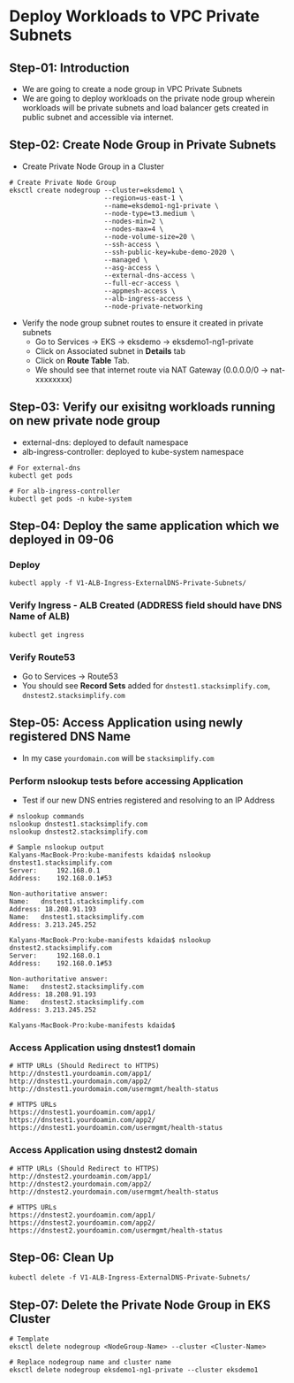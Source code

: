 # Deploy Workloads to VPC Private Subnets 

## Step-01: Introduction
- We are going to create a node group in VPC Private Subnets
- We are going to deploy workloads on the private node group wherein workloads will be private subnets and load balancer gets created in public subnet and accessible via internet.


## Step-02: Create Node Group in Private Subnets
- Create Private Node Group in a Cluster
```
# Create Private Node Group   
eksctl create nodegroup --cluster=eksdemo1 \
                        --region=us-east-1 \
                        --name=eksdemo1-ng1-private \
                        --node-type=t3.medium \
                        --nodes-min=2 \
                        --nodes-max=4 \
                        --node-volume-size=20 \
                        --ssh-access \
                        --ssh-public-key=kube-demo-2020 \
                        --managed \
                        --asg-access \
                        --external-dns-access \
                        --full-ecr-access \
                        --appmesh-access \
                        --alb-ingress-access \
                        --node-private-networking 
```
- Verify the node group subnet routes to ensure it created in private subnets
  - Go to Services -> EKS -> eksdemo -> eksdemo1-ng1-private
  - Click on Associated subnet in **Details** tab
  - Click on **Route Table** Tab.
  - We should see that internet route via NAT Gateway (0.0.0.0/0 -> nat-xxxxxxxx)

## Step-03: Verify our exisitng workloads running on new private node group
- external-dns: deployed to default namespace
- alb-ingress-controller: deployed to kube-system namespace
```
# For external-dns
kubectl get pods 

# For alb-ingress-controller
kubectl get pods -n kube-system
```

## Step-04: Deploy the same application which we deployed in 09-06
### Deploy
```
kubectl apply -f V1-ALB-Ingress-ExternalDNS-Private-Subnets/
```

### Verify Ingress - ALB Created  (ADDRESS field should have DNS Name of ALB)
```
kubectl get ingress
```

### Verify Route53
- Go to Services -> Route53
- You should see **Record Sets** added for `dnstest1.stacksimplify.com`, `dnstest2.stacksimplify.com`

## Step-05: Access Application using newly registered DNS Name
- In my case `yourdomain.com` will be `stacksimplify.com`
### Perform nslookup tests before accessing Application
- Test if our new DNS entries registered and resolving to an IP Address
```
# nslookup commands
nslookup dnstest1.stacksimplify.com
nslookup dnstest2.stacksimplify.com

# Sample nslookup output
Kalyans-MacBook-Pro:kube-manifests kdaida$ nslookup dnstest1.stacksimplify.com
Server:		192.168.0.1
Address:	192.168.0.1#53

Non-authoritative answer:
Name:	dnstest1.stacksimplify.com
Address: 18.208.91.193
Name:	dnstest1.stacksimplify.com
Address: 3.213.245.252

Kalyans-MacBook-Pro:kube-manifests kdaida$ nslookup dnstest2.stacksimplify.com
Server:		192.168.0.1
Address:	192.168.0.1#53

Non-authoritative answer:
Name:	dnstest2.stacksimplify.com
Address: 18.208.91.193
Name:	dnstest2.stacksimplify.com
Address: 3.213.245.252

Kalyans-MacBook-Pro:kube-manifests kdaida$ 
```
### Access Application using dnstest1 domain
```
# HTTP URLs (Should Redirect to HTTPS)
http://dnstest1.yourdoamin.com/app1/
http://dnstest1.yourdomain.com/app2/
http://dnstest1.yourdomain.com/usermgmt/health-status

# HTTPS URLs
https://dnstest1.yourdoamin.com/app1/
https://dnstest1.yourdoamin.com/app2/
https://dnstest1.yourdoamin.com/usermgmt/health-status
```

### Access Application using dnstest2 domain
```
# HTTP URLs (Should Redirect to HTTPS)
http://dnstest2.yourdoamin.com/app1/
http://dnstest2.yourdomain.com/app2/
http://dnstest2.yourdomain.com/usermgmt/health-status

# HTTPS URLs
https://dnstest2.yourdoamin.com/app1/
https://dnstest2.yourdoamin.com/app2/
https://dnstest2.yourdoamin.com/usermgmt/health-status
```


## Step-06: Clean Up
```
kubectl delete -f V1-ALB-Ingress-ExternalDNS-Private-Subnets/
```

## Step-07: Delete the Private Node Group in EKS Cluster
```
# Template
eksctl delete nodegroup <NodeGroup-Name> --cluster <Cluster-Name>

# Replace nodegroup name and cluster name
eksctl delete nodegroup eksdemo1-ng1-private --cluster eksdemo1
```
